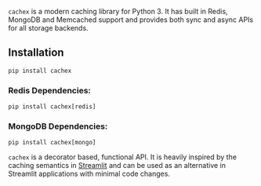 `cachex` is a modern caching library for Python 3. It has built in Redis, MongoDB and Memcached support and provides both sync and async APIs for all storage backends.

## Installation
`pip install cachex`

### Redis Dependencies:
`pip install cachex[redis]`

### MongoDB Dependencies:
`pip install cachex[mongo]`

`cachex` is a decorator based, functional API. It is heavily inspired by the caching semantics in [Streamlit](https://docs.streamlit.io/library/advanced-features/caching) and can be used as an alternative in Streamlit applications with minimal code changes.

